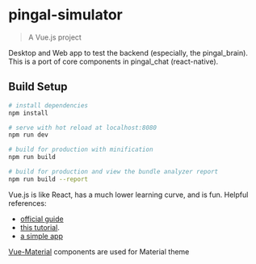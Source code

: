 # pingal-simulator

> A Vue.js project

Desktop and Web app to test the backend (especially, the pingal_brain). 
This is a port of core components in pingal_chat (react-native).  
 
## Build Setup

``` bash
# install dependencies
npm install

# serve with hot reload at localhost:8080
npm run dev

# build for production with minification
npm run build

# build for production and view the bundle analyzer report
npm run build --report
```

Vue.js is like React, has a much lower learning curve, and is fun. Helpful references:
- [official guide](https://vuejs.org/v2/guide/) 
- [this tutorial](https://coligo.io/learn-vuex-by-building-notes-app/).
- [a simple app](http://vue.tigerb.cn/#/)

[Vue-Material](https://vuematerial.github.io/#/) components are used for Material theme  

